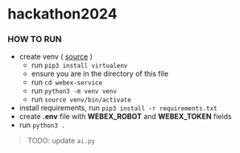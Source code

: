 # hackathon2024

### HOW TO RUN
- create venv ( [source](https://www.freecodecamp.org/news/how-to-setup-virtual-environments-in-python/) )
  - run `pip3 install virtualenv`
  - ensure you are in the directory of this file
  - run `cd webex-service`
  - run `python3 -m venv venv`
  - run `source venv/bin/activate`
- install requirements, run `pip3 install -r requirements.txt`
- create **.env** file with **WEBEX_ROBOT** and **WEBEX_TOKEN** fields
- run `python3 .`

> TODO: update `ai.py`